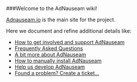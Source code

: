 ###Welcome to the AdNauseam wiki!

[Adnauseam.io](http://adnauseam.io) is the main site for the project.

Here we document and refine additional details like:

- [How to get involved and support AdNauseam](https://github.com/dhowe/AdNauseam/wiki/Help)
- [Frequently Asked Questions](https://github.com/dhowe/AdNauseam/wiki/FAQ)
- [A bit more about AdNauseam](https://github.com/dhowe/AdNauseam/wiki/About-AdNauseum)
- [How to manually install AdNauseam](https://github.com/dhowe/AdNauseam/wiki/Installing-AdNauseam)
- [Help us develop AdNauseam](https://github.com/dhowe/AdNauseam/wiki/Building-AdNauseam-from-source-(for-developers))
- [Found a problem? Create a ticket...](https://github.com/dhowe/AdNauseam/issues)